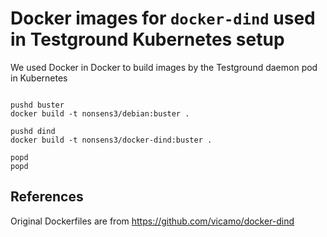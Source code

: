 # Docker images for `docker-dind` used in Testground Kubernetes setup

We used Docker in Docker to build images by the Testground daemon pod in Kubernetes

```

pushd buster
docker build -t nonsens3/debian:buster .

pushd dind
docker build -t nonsens3/docker-dind:buster .

popd
popd
```

## References

Original Dockerfiles are from https://github.com/vicamo/docker-dind

